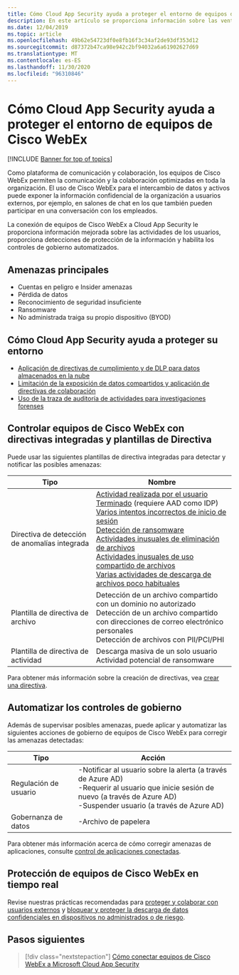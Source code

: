 ```yaml
---
title: Cómo Cloud App Security ayuda a proteger el entorno de equipos de Cisco WebEx
description: En este artículo se proporciona información sobre las ventajas de conectar la aplicación Cisco WebEx Teams a Cloud App Security mediante el conector de API para la visibilidad y el control del uso.
ms.date: 12/04/2019
ms.topic: article
ms.openlocfilehash: 49b62e54723df0e8fb16f3c34af2de93df353d12
ms.sourcegitcommit: d87372b47ca98e942c2bf94032a6a61902627d69
ms.translationtype: MT
ms.contentlocale: es-ES
ms.lasthandoff: 11/30/2020
ms.locfileid: "96310846"
---
```

# <a name="how-cloud-app-security-helps-protect-your-cisco-webex-teams-environment"></a>Cómo Cloud App Security ayuda a proteger el entorno de equipos de Cisco WebEx

[!INCLUDE [Banner for top of topics](includes/banner.md)]

Como plataforma de comunicación y colaboración, los equipos de Cisco WebEx permiten la comunicación y la colaboración optimizadas en toda la organización. El uso de Cisco WebEx para el intercambio de datos y activos puede exponer la información confidencial de la organización a usuarios externos, por ejemplo, en salones de chat en los que también pueden participar en una conversación con los empleados.

La conexión de equipos de Cisco WebEx a Cloud App Security le proporciona información mejorada sobre las actividades de los usuarios, proporciona detecciones de protección de la información y habilita los controles de gobierno automatizados.

## <a name="main-threats"></a>Amenazas principales

- Cuentas en peligro e Insider amenazas
- Pérdida de datos
- Reconocimiento de seguridad insuficiente
- Ransomware
- No administrada traiga su propio dispositivo (BYOD)

## <a name="how-cloud-app-security-helps-to-protect-your-environment"></a>Cómo Cloud App Security ayuda a proteger su entorno

- [Aplicación de directivas de cumplimiento y de DLP para datos almacenados en la nube](best-practices.md#enforce-dlp-and-compliance-policies-for-data-stored-in-the-cloud)
- [Limitación de la exposición de datos compartidos y aplicación de directivas de colaboración](best-practices.md#limit-exposure-of-shared-data-and-enforce-collaboration-policies)
- [Uso de la traza de auditoría de actividades para investigaciones forenses](best-practices.md#use-the-audit-trail-of-activities-for-forensic-investigations)

## <a name="control-cisco-webex-teams-with-built-in-policies-and-policy-templates"></a>Controlar equipos de Cisco WebEx con directivas integradas y plantillas de Directiva

Puede usar las siguientes plantillas de directiva integradas para detectar y notificar las posibles amenazas:

| Tipo | Nombre |
| ---- | ---- |
| Directiva de detección de anomalías integrada | [Actividad realizada por el usuario Terminado](anomaly-detection-policy.md#activity-performed-by-terminated-user) (requiere AAD como IDP)<br />[Varios intentos incorrectos de inicio de sesión](anomaly-detection-policy.md#multiple-failed-login-attempts)<br />[Detección de ransomware](anomaly-detection-policy.md#ransomware-activity)<br />[Actividades inusuales de eliminación de archivos](anomaly-detection-policy.md#unusual-activities-by-user)<br />[Actividades inusuales de uso compartido de archivos](anomaly-detection-policy.md#unusual-activities-by-user)<br />[Varias actividades de descarga de archivos poco habituales](anomaly-detection-policy.md#unusual-activities-by-user) |
| Plantilla de directiva de archivo | Detección de un archivo compartido con un dominio no autorizado<br />Detección de un archivo compartido con direcciones de correo electrónico personales<br />Detección de archivos con PII/PCI/PHI |
| Plantilla de directiva de actividad | Descarga masiva de un solo usuario<br />Actividad potencial de ransomware |

Para obtener más información sobre la creación de directivas, vea [crear una directiva](control-cloud-apps-with-policies.md#create-a-policy).

## <a name="automate-governance-controls"></a>Automatizar los controles de gobierno

Además de supervisar posibles amenazas, puede aplicar y automatizar las siguientes acciones de gobierno de equipos de Cisco WebEx para corregir las amenazas detectadas:

| Tipo | Acción |
| ---- | ---- |
| Regulación de usuario | -Notificar al usuario sobre la alerta (a través de Azure AD)<br />-Requerir al usuario que inicie sesión de nuevo (a través de Azure AD)<br />-Suspender usuario (a través de Azure AD) |
| Gobernanza de datos | -Archivo de papelera |

Para obtener más información acerca de cómo corregir amenazas de aplicaciones, consulte [control de aplicaciones conectadas](governance-actions.md).

## <a name="protect-cisco-webex-teams-in-real-time"></a>Protección de equipos de Cisco WebEx en tiempo real

Revise nuestras prácticas recomendadas para [proteger y colaborar con usuarios externos](best-practices.md#secure-collaboration-with-external-users-by-enforcing-real-time-session-controls) y [bloquear y proteger la descarga de datos confidenciales en dispositivos no administrados o de riesgo](best-practices.md#block-and-protect-download-of-sensitive-data-to-unmanaged-or-risky-devices).

## <a name="next-steps"></a>Pasos siguientes

> [!div class="nextstepaction"]
> [Cómo conectar equipos de Cisco WebEx a Microsoft Cloud App Security](connect-webex-to-microsoft-cloud-app-security.md)
